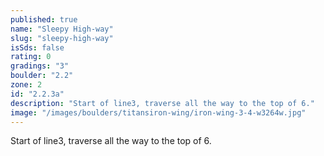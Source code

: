 ```yaml
---
published: true
name: "Sleepy High-way"
slug: "sleepy-high-way"
isSds: false
rating: 0
gradings: "3"
boulder: "2.2"
zone: 2
id: "2.2.3a"
description: "Start of line3, traverse all the way to the top of 6."
image: "/images/boulders/titansiron-wing/iron-wing-3-4-w3264w.jpg"
---
```


Start of line3, traverse all the way to the top of 6.
